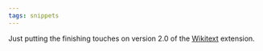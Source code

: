 ```yaml
---
tags: snippets
---
```


Just putting the finishing touches on version 2.0 of the [Wikitext](/wiki/Wikitext) extension.

